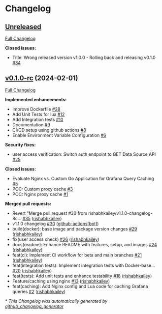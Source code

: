 # Changelog

## [Unreleased](https://github.com/rishabhkailey/Grafana-Query-Cache/tree/HEAD)

[Full Changelog](https://github.com/rishabhkailey/Grafana-Query-Cache/compare/v0.1.0-rc...HEAD)

**Closed issues:**

- Title: Wrong released version v1.0.0 - Rolling back and releasing v0.1.0 [\#34](https://github.com/rishabhkailey/Grafana-Query-Cache/issues/34)

## [v0.1.0-rc](https://github.com/rishabhkailey/Grafana-Query-Cache/tree/v0.1.0-rc) (2024-02-01)

[Full Changelog](https://github.com/rishabhkailey/Grafana-Query-Cache/compare/641dbf897c709528ac3752d0f47048700693cb02...v0.1.0-rc)

**Implemented enhancements:**

- Improve Dockerfile [\#28](https://github.com/rishabhkailey/Grafana-Query-Cache/issues/28)
- Add Unit Tests for lua [\#12](https://github.com/rishabhkailey/Grafana-Query-Cache/issues/12)
- Add Integration tests [\#10](https://github.com/rishabhkailey/Grafana-Query-Cache/issues/10)
- Documentation [\#9](https://github.com/rishabhkailey/Grafana-Query-Cache/issues/9)
- CI/CD setup using github actions [\#8](https://github.com/rishabhkailey/Grafana-Query-Cache/issues/8)
- Enable Environment Variable Configuration [\#6](https://github.com/rishabhkailey/Grafana-Query-Cache/issues/6)

**Security fixes:**

- user access verification: Switch auth endpoint to GET Data Source API [\#25](https://github.com/rishabhkailey/Grafana-Query-Cache/issues/25)

**Closed issues:**

- Evaluate Nginx vs. Custom Go Application for Grafana Query Caching [\#5](https://github.com/rishabhkailey/Grafana-Query-Cache/issues/5)
- POC: Custom proxy cache  [\#3](https://github.com/rishabhkailey/Grafana-Query-Cache/issues/3)
- POC: Nginx proxy cache [\#1](https://github.com/rishabhkailey/Grafana-Query-Cache/issues/1)

**Merged pull requests:**

- Revert "Merge pull request \#30 from rishabhkailey/v1.1.0-changelog-8c… [\#35](https://github.com/rishabhkailey/Grafana-Query-Cache/pull/35) ([rishabhkailey](https://github.com/rishabhkailey))
- v1.1.0 changelog [\#30](https://github.com/rishabhkailey/Grafana-Query-Cache/pull/30) ([github-actions[bot]](https://github.com/apps/github-actions))
- build\(docker\): base image and package version changes [\#29](https://github.com/rishabhkailey/Grafana-Query-Cache/pull/29) ([rishabhkailey](https://github.com/rishabhkailey))
- fix\(user access check\) [\#26](https://github.com/rishabhkailey/Grafana-Query-Cache/pull/26) ([rishabhkailey](https://github.com/rishabhkailey))
- docs\(readme\): Enhance README with features, setup, and images [\#24](https://github.com/rishabhkailey/Grafana-Query-Cache/pull/24) ([rishabhkailey](https://github.com/rishabhkailey))
- feat\(ci\): Implement CI workflow for beta and main branches [\#21](https://github.com/rishabhkailey/Grafana-Query-Cache/pull/21) ([rishabhkailey](https://github.com/rishabhkailey))
- feat\(integration tests\): Implement integration tests with Docker-base… [\#20](https://github.com/rishabhkailey/Grafana-Query-Cache/pull/20) ([rishabhkailey](https://github.com/rishabhkailey))
- feat\(tests\): Add unit tests and enhance testability [\#18](https://github.com/rishabhkailey/Grafana-Query-Cache/pull/18) ([rishabhkailey](https://github.com/rishabhkailey))
- Feature/caching using nginx [\#13](https://github.com/rishabhkailey/Grafana-Query-Cache/pull/13) ([rishabhkailey](https://github.com/rishabhkailey))
- feat\(caching\): Add Nginx config and Lua code for caching Grafana queries [\#2](https://github.com/rishabhkailey/Grafana-Query-Cache/pull/2) ([rishabhkailey](https://github.com/rishabhkailey))



\* *This Changelog was automatically generated by [github_changelog_generator](https://github.com/github-changelog-generator/github-changelog-generator)*
